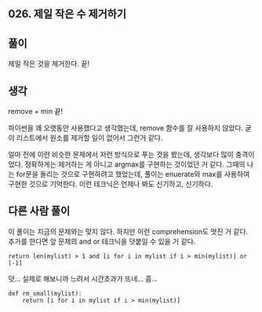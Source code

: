 ## 026. 제일 작은 수 제거하기

## 풀이

제일 작은 것을 제거한다. 끝!

## 생각

remove + min 끝!

파이썬을 꽤 오랫동안 사용했다고 생각했는데, remove 함수를 잘 사용하지 않았다.
굳이 리스트에서 원소를 제거할 일이 없어서 그런거 같다.

얼마 전에 이런 비슷한 문제에서 저런 방식으로 푸는 것을 봤는데, 생각보다 많이 충격이었다.
정확하게는 제거하는 게 아니고 argmax를 구현하는 것이었던 거 같다.
그때의 나는 for문을 돌리는 것으로 구현하려고 했었는데, 풀이는 enuerate와 max를 사용하여 구현한 것으로 기억한다.
이런 테크닉은 언제나 봐도 신기하고, 신기하다.

## 다른 사람 풀이

이 풀이는 지금의 문제와는 맞지 않다.
하지만 이런 comprehension도 멋진 거 같다.
추가를 한다면 앞 문제의 and or 테크닉을 덧붙일 수 있을 거 같다.

`return len(mylist) > 1 and [i for i in mylist if i > min(mylist)] or [-1]`

덧...
실제로 해보니까 느려서 시간초과가 뜨네... 흠...


```
def rm_small(mylist):
    return [i for i in mylist if i > min(mylist)]
```
